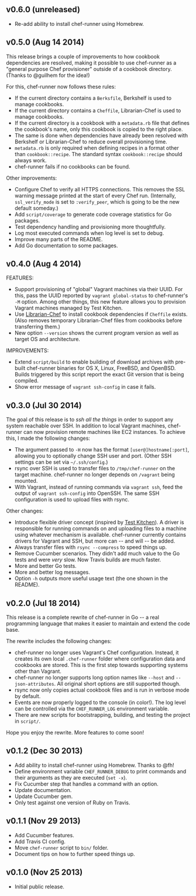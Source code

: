 ## v0.6.0 (unreleased)

* Re-add ability to install chef-runner using Homebrew.

## v0.5.0 (Aug 14 2014)

This release brings a couple of improvements to how cookbook dependencies are
resolved, making it possible to use chef-runner as a "general purpose Chef
provisioner" outside of a cookbook directory. (Thanks to @guilhem for the idea!)

For this, chef-runner now follows these rules:

* If the current directory contains a `Berksfile`, Berkshelf is used to manage
  cookbooks.
* If the current directory contains a `Cheffile`, Librarian-Chef is used to
  manage cookbooks.
* If the current directory is a cookbook with a `metadata.rb` file that defines
  the cookbook's name, only this cookbook is copied to the right place.
* The same is done when dependencies have already been resolved with Berkshelf
  or Librarian-Chef to reduce overall provisioning time.
* `metadata.rb` is only required when defining recipes in a format other than
  `cookbook::recipe`. The standard syntax `cookbook::recipe` should always work.
* chef-runner fails if no cookbooks can be found.

Other improvements:

* Configure Chef to verify all HTTPS connections. This removes the SSL warning
  message printed at the start of every Chef run. (Internally, `ssl_verify_mode`
  is set to `:verify_peer`, which is going to be the new default someday.)
* Add `script/coverage` to generate code coverage statistics for Go packages.
* Test dependency handling and provisioning more thoughtfully.
* Log most executed commands when log level is set to debug.
* Improve many parts of the README.
* Add Go documentation to some packages.

## v0.4.0 (Aug 4 2014)

FEATURES:

* Support provisioning of "global" Vagrant machines via their UUID. For this,
  pass the UUID reported by `vagrant global-status` to chef-runner's `-M`
  option. Among other things, this new feature allows you to provision Vagrant
  machines managed by Test Kitchen.
* Use [Librarian-Chef] to install cookbook dependencies if `Cheffile` exists.
  (Also removes temporary Librarian-Chef files from cookbooks before
  transferring them.)
* New option `--version` shows the current program version as well as target OS
  and architecture.

IMPROVEMENTS:

* Extend `script/build` to enable building of download archives with pre-built
  chef-runner binaries for OS X, Linux, FreeBSD, and OpenBSD. Builds triggered
  by this script report the exact Git version that is being compiled.
* Show error message of `vagrant ssh-config` in case it fails.

[Librarian-Chef]: https://github.com/applicationsonline/librarian-chef

## v0.3.0 (Jul 30 2014)

The goal of this release is to *ssh all the things* in order to support any
system reachable over SSH. In addition to local Vagrant machines, chef-runner
can now provision remote machines like EC2 instances. To achieve this, I made
the following changes:

* The argument passed to `-H` now has the format `[user@]hostname[:port]`,
  allowing you to optionally change SSH user and port. (Other SSH settings can
  be set via  `~/.ssh/config`.)
* rsync over SSH is used to transfer files to `/tmp/chef-runner` on the target
  machine. chef-runner no longer depends on `/vagrant` being mounted.
* With Vagrant, instead of running commands via `vagrant ssh`, feed the output
  of `vagrant ssh-config` into OpenSSH. The same SSH configuration is used to
  upload files with rsync.

Other changes:

* Introduce flexible driver concept (inspired by [Test Kitchen]). A driver is
  responsible for running commands on and uploading files to a machine using
  whatever mechanism is available. chef-runner currently contains drivers for
  Vagrant and SSH, but more can -- and will -- be added.
* Always transfer files with `rsync --compress` to speed things up.
* Remove Cucumber scenarios. They didn't add much value to the Go tests and were
  *very* slow. Now Travis builds are much faster.
* More and better Go tests.
* More and better log messages.
* Option `-h` outputs more useful usage text (the one shown in the README).

[Test Kitchen]: https://github.com/test-kitchen/test-kitchen

## v0.2.0 (Jul 18 2014)

This release is a complete rewrite of chef-runner in Go -- a real programming
language that makes it easier to maintain and extend the code base.

The rewrite includes the following changes:

* chef-runner no longer uses Vagrant's Chef configuration. Instead, it creates
  its own local `.chef-runner` folder where configuration data and cookbooks are
  stored. This is the first step towards supporting systems other than Vagrant.
* chef-runner no longer supports long option names like `--host` and
  `--json-attributes`. All original short options are still supported though.
* rsync now only copies actual cookbook files and is run in verbose mode by
  default.
* Events are now properly logged to the console (in color!). The log level can
  be controlled via the `CHEF_RUNNER_LOG` environment variable.
* There are new scripts for bootstrapping, building, and testing the project in
  `script/`.

Hope you enjoy the rewrite. More features to come soon!

## v0.1.2 (Dec 30 2013)

* Add ability to install chef-runner using Homebrew. Thanks to @fh!
* Define environment variable `CHEF_RUNNER_DEBUG` to print commands and their
  arguments as they are executed (`set -x`).
* Fix Cucumber step that handles a command with an option.
* Update documentation.
* Update Cucumber gem.
* Only test against one version of Ruby on Travis.

## v0.1.1 (Nov 29 2013)

* Add Cucumber features.
* Add Travis CI config.
* Move `chef-runner` script to `bin/` folder.
* Document tips on how to further speed things up.

## v0.1.0 (Nov 25 2013)

* Initial public release.
